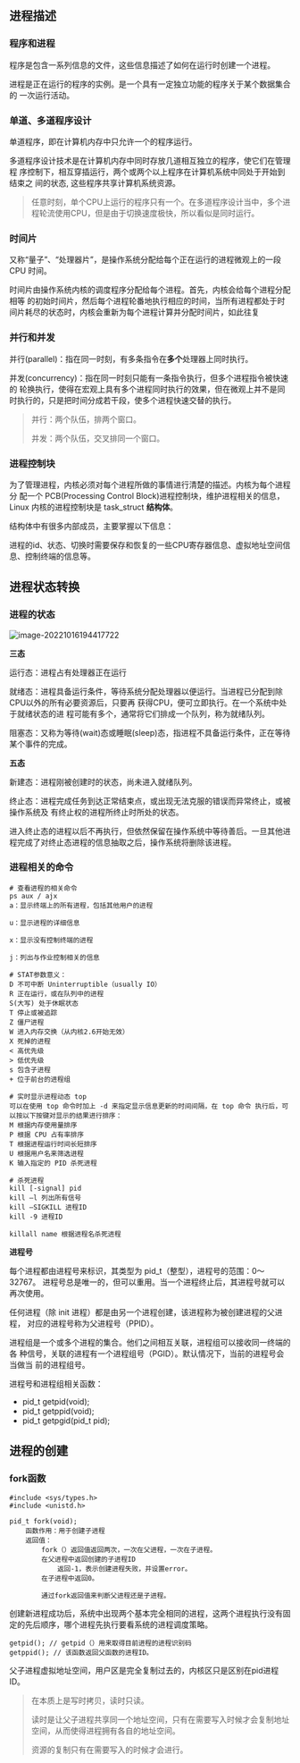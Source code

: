 ## 进程描述

### 程序和进程

程序是包含一系列信息的文件，这些信息描述了如何在运行时创建一个进程。

进程是正在运行的程序的实例。是一个具有一定独立功能的程序关于某个数据集合的 一次运行活动。

### 单道、多道程序设计

单道程序，即在计算机内存中只允许一个的程序运行。

多道程序设计技术是在计算机内存中同时存放几道相互独立的程序，使它们在管理程 序控制下，相互穿插运行，两个或两个以上程序在计算机系统中同处于开始到结束之 间的状态, 这些程序共享计算机系统资源。

> 任意时刻，单个CPU上运行的程序只有一个。在多道程序设计当中，多个进程轮流使用CPU，但是由于切换速度极快，所以看似是同时运行。

### 时间片

又称“量子”、“处理器片”，是操作系统分配给每个正在运行的进程微观上的一段 CPU 时间。

时间片由操作系统内核的调度程序分配给每个进程。首先，内核会给每个进程分配相等 的初始时间片，然后每个进程轮番地执行相应的时间，当所有进程都处于时间片耗尽的状态时，内核会重新为每个进程计算并分配时间片，如此往复

### 并行和并发

并行(parallel)：指在同一时刻，有多条指令在**多个**处理器上同时执行。 

并发(concurrency)：指在同一时刻只能有一条指令执行，但多个进程指令被快速的 轮换执行，使得在宏观上具有多个进程同时执行的效果，但在微观上并不是同时执行的，只是把时间分成若干段，使多个进程快速交替的执行。

> 并行：两个队伍，排两个窗口。
>
> 并发：两个队伍，交叉排同一个窗口。

### 进程控制块

为了管理进程，内核必须对每个进程所做的事情进行清楚的描述。内核为每个进程分 配一个 PCB(Processing Control Block)进程控制块，维护进程相关的信息，Linux 内核的进程控制块是 task_struct **结构体**。

结构体中有很多内部成员，主要掌握以下信息：

进程的id、状态、切换时需要保存和恢复的一些CPU寄存器信息、虚拟地址空间信息、控制终端的信息等。

## 进程状态转换

### 进程的状态

![image-20221016194417722](http://pic.shixiaocaia.fun/202210161944937.png)

**三态**

运行态：进程占有处理器正在运行 

就绪态：进程具备运行条件，等待系统分配处理器以便运行。当进程已分配到除CPU以外的所有必要资源后，只要再 获得CPU，便可立即执行。在一个系统中处于就绪状态的进 程可能有多个，通常将它们排成一个队列，称为就绪队列。

阻塞态：又称为等待(wait)态或睡眠(sleep)态，指进程不具备运行条件，正在等待某个事件的完成。

**五态**

新建态：进程刚被创建时的状态，尚未进入就绪队列。

终止态：进程完成任务到达正常结束点，或出现无法克服的错误而异常终止，或被操作系统及 有终止权的进程所终止时所处的状态。

进入终止态的进程以后不再执行，但依然保留在操作系统中等待善后。一旦其他进程完成了对终止态进程的信息抽取之后，操作系统将删除该进程。

### 进程相关的命令

```shell
# 查看进程的相关命令
ps aux / ajx 
a：显示终端上的所有进程，包括其他用户的进程 

u：显示进程的详细信息 

x：显示没有控制终端的进程

j：列出与作业控制相关的信息

# STAT参数意义：
D 不可中断 Uninterruptible（usually IO） 
R 正在运行，或在队列中的进程
S(大写) 处于休眠状态 
T 停止或被追踪
Z 僵尸进程
W 进入内存交换（从内核2.6开始无效）
X 死掉的进程 
< 高优先级 
> 低优先级
s 包含子进程
+ 位于前台的进程组
 
# 实时显示进程动态 top
可以在使用 top 命令时加上 -d 来指定显示信息更新的时间间隔，在 top 命令 执行后，可以按以下按键对显示的结果进行排序：
M 根据内存使用量排序 
P 根据 CPU 占有率排序 
T 根据进程运行时间长短排序 
U 根据用户名来筛选进程
K 输入指定的 PID 杀死进程

# 杀死进程
kill [-signal] pid 
kill –l 列出所有信号 
kill –SIGKILL 进程ID 
kill -9 进程ID

killall name 根据进程名杀死进程
```

**进程号**

每个进程都由进程号来标识，其类型为 pid_t（整型），进程号的范围：0～32767。 进程号总是唯一的，但可以重用。当一个进程终止后，其进程号就可以再次使用。

任何进程（除 init 进程）都是由另一个进程创建，该进程称为被创建进程的父进程， 对应的进程号称为父进程号（PPID）。

进程组是一个或多个进程的集合。他们之间相互关联，进程组可以接收同一终端的各 种信号，关联的进程有一个进程组号（PGID）。默认情况下，当前的进程号会当做当 前的进程组号。

进程号和进程组相关函数：

- pid_t  getpid(void); 
- pid_t  getppid(void);
- pid_t  getpgid(pid_t pid);

## 进程的创建

### fork函数

```shell
#include <sys/types.h>
#include <unistd.h>

pid_t fork(void);
    函数作用：用于创建子进程
    返回值：
        fork（）返回值返回两次，一次在父进程，一次在子进程。
        在父进程中返回创建的子进程ID
            返回-1，表示创建进程失败，并设置error。
        在子进程中返回0。

        通过fork返回值来判断父进程还是子进程。
```

创建新进程成功后，系统中出现两个基本完全相同的进程，这两个进程执行没有固定的先后顺序，哪个进程先执行要看系统的进程调度策略。

```shell
getpid(); // getpid（）用来取得目前进程的进程识别码
getppid(); // 该函数返回父函数的进程ID。
```

父子进程虚拟地址空间，用户区是完全复制过去的，内核区只是区别在pid进程ID。

> 在本质上是写时拷贝，读时只读。
>
> 读时是让父子进程共享同一个地址空间，只有在需要写入时候才会复制地址空间，从而使得进程拥有各自的地址空间。
>
> 资源的复制只有在需要写入的时候才会进行。
